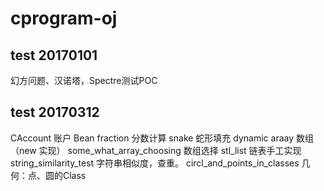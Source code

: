 

# cprogram-oj
## test 20170101
幻方问题、汉诺塔，Spectre测试POC

## test 20170312

CAccount 账户 Bean
fraction 分数计算
snake 蛇形填充
dynamic araay 数组（new 实现）
some_what_array_choosing 数组选择
stl_list 链表手工实现
string_similarity_test 字符串相似度，查重。
circl_and_points_in_classes  几何：点、圆的Class
